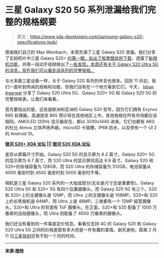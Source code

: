 # 三星 Galaxy S20 5G 系列泄漏给我们完整的规格纲要

> 原文：<https://www.xda-developers.com/samsung-galaxy-s20-specifications-leak/>

感谢我们自己的 Max Weinbach，本周充满了三星 Galaxy S20 泄漏。我们分享了实拍照片中三星 Galaxy S20+ [的第一眼，贴出了](https://www.xda-developers.com/exclusive-samsung-galaxy-s20-5g-live-images/)[股票壁纸供下载](https://www.xda-developers.com/download-samsung-galaxy-s20-wallpapers/)，透露了[新相机功能](https://www.xda-developers.com/exclusive-samsung-galaxy-s20-camera-features/)，并用一段动手视频做出了[一些发现。本周还有关于 Galaxy S20 Ultra 5G 的消息，现在我们可以看到该系列的完整规格。](https://www.xda-developers.com/exclusive-leaked-samsung-galaxy-s20-hands-on-confirms-120hz-display-ultrasonic-under-display-fingerprint-scanner-and-no-headphone-jack/)

与大多数三星设备一样，关于 Galaxy S20 系列的传言也很多。回到 11 月初，我们一直听到传闻的规格和功能，但我们没有在一个地方看到它们。今天， [Ishan Agarwal](https://twitter.com/ishanagarwal24/status/1218211285302530048?s=20) 分享了 Galaxy S20 Ultra 5G、Galaxy S20+ 5G 和 Galaxy S20 5G 的完整规格表。让我们来看看。

首先要指出的是，这些是欧洲和亚洲的 Galaxy S20 型号，因为它们拥有 Exynos 990 处理器。高通骁龙 865 预计将在其他地区上市。其他规格在所有市场都应该相同。AMOLED 120Hz 显示器存在，都以 3200x1440 进来。它们也都有 AKG 的杜比 Atmos 立体声扬声器，microSD 卡插槽，IP68 防水，以及带有一个 UI 2 的 Android 10。

**[银河 S20+ XDA 论坛](https://forum.xda-developers.com/galaxy-s20-plus) ||| [银河 S20 XDA 论坛](https://forum.xda-developers.com/galaxy-s20)**

差异从屏幕尺寸开始。Galaxy S20 5G 的显示屏为 6.2 英寸，Galaxy S20+ 5G 的显示屏为 6.7 英寸，而 S20 Ultra 的显示屏则高达 6.9 英寸。Galaxy S20 和 S20+的存储容量为 128GB，而 S20 Ultra 的存储容量为 512GB。电池容量从 4000 毫安时到 4500 毫安时到 5000 毫安时不等。

相机是三星 Galaxy S20 系列的一大组成部分(无论是尺寸还是重要性)。Galaxy S20 Ultra 5G 和 S20+ 5G 有四个后置摄像头，而 Galaxy S20 5G 有三个。S20 和 S20+上的主摄像头是 12MP，而 Ultra 上的主摄像头是 108MP。S20+和 S20 上的长焦相机是 64MP，而 Ultra 上是 48MP。三者都有一个 12MP 超宽摄像头。S20+和 Ultra 的背面有 ToF 摄像头。在正面，S20+和 S20 配备了 1000 万像素的自拍摄像头，而 Ultra 则配备了 4000 万像素的摄像头。

我们还没有看到的一件事是定价信息。看看仅支持 4G 的 Galaxy S20 和 Galaxy S20 Ultra 5G 之间的价格差距有多大将是一件有趣的事情。谢天谢地，距离 2 月 11 日[三星拆封](https://www.xda-developers.com/samsung-unpacked-2020-promo-galaxy-s20-launch/)还有不到一个月的时间。

* * *

**来源:[推特](https://twitter.com/ishanagarwal24/status/1218211285302530048?s=20)**